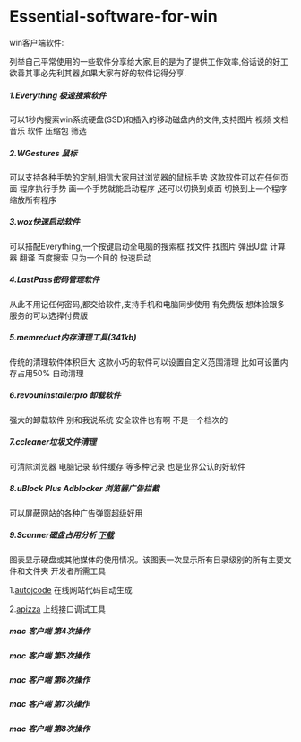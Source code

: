 # Essential-software-for-win
win客户端软件:

​	列举自己平常使用的一些软件分享给大家,目的是为了提供工作效率,俗话说的好工欲善其事必先利其器,如果大家有好的软件记得分享.

##### 1.Everything 极速搜索软件

可以1秒内搜索win系统硬盘(SSD)和插入的移动磁盘内的文件,支持图片 视频 文档  音乐 软件 压缩包 筛选

##### 2.WGestures 鼠标 

可以支持各种手势的定制,相信大家用过浏览器的鼠标手势 这款软件可以在任何页面 程序执行手势  画一个手势就能启动程序 ,还可以切换到桌面 切换到上一个程序 缩放所有程序 

##### 3.wox快速启动软件

可以搭配Everything,一个按键启动全电脑的搜索框 找文件 找图片 弹出U盘 计算器 翻译 百度搜索 只为一个目的 快速启动

##### 4.LastPass密码管理软件

从此不用记任何密码,都交给软件,支持手机和电脑同步使用 有免费版 想体验跟多服务的可以选择付费版

##### 5.memreduct内存清理工具(341kb)

传统的清理软件体积巨大 这款小巧的软件可以设置自定义范围清理 比如可设置内存占用50% 自动清理

##### 6.revouninstallerpro 卸载软件

强大的卸载软件 别和我说系统  安全软件也有啊  不是一个档次的

##### 7.ccleaner垃圾文件清理

可清除浏览器 电脑记录 软件缓存 等多种记录 也是业界公认的好软件

##### 8.uBlock Plus Adblocker  浏览器广告拦截

可以屏蔽网站的各种广告弹窗超级好用
##### 9.Scanner磁盘占用分析 [下载](http://www.steffengerlach.de/freeware/index.html)
图表显示硬盘或其他媒体的使用情况。该图表一次显示所有目录级别的所有主要文件和文件夹
开发者所需工具

1.[autojcode](http://www.autojcode.com/index.html) 在线网站代码自动生成

2.[apizza](https://apizza.net/)       上线接口调试工具


##### mac 客户端 第4次操作
##### mac 客户端 第5次操作
##### mac 客户端 第6次操作
##### mac 客户端 第7次操作
##### mac 客户端 第8次操作
